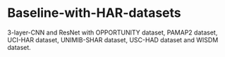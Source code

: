 # Baseline-with-HAR-datasets
3-layer-CNN and ResNet with OPPORTUNITY dataset, PAMAP2 dataset, UCI-HAR dataset, UNIMIB-SHAR dataset, USC-HAD dataset and WISDM dataset.
